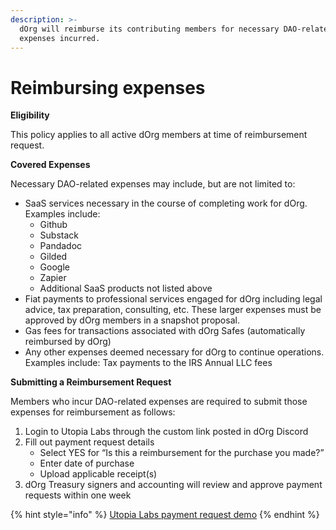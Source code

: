 ```yaml
---
description: >-
  dOrg will reimburse its contributing members for necessary DAO-related
  expenses incurred.
---
```


# Reimbursing expenses

**Eligibility**

This policy applies to all active dOrg members at time of reimbursement request.

**Covered Expenses**

Necessary DAO-related expenses may include, but are not limited to:

* SaaS services necessary in the course of completing work for dOrg. Examples include:
  * Github&#x20;
  * Substack&#x20;
  * Pandadoc&#x20;
  * Gilded&#x20;
  * Google&#x20;
  * Zapier&#x20;
  * Additional SaaS products not listed above&#x20;
* Fiat payments to professional services engaged for dOrg including legal advice, tax preparation, consulting, etc. These larger expenses must be approved by dOrg members in a snapshot proposal.&#x20;
* Gas fees for transactions associated with dOrg Safes (automatically reimbursed by dOrg)
* Any other expenses deemed necessary for dOrg to continue operations. Examples include: Tax payments to the IRS Annual LLC fees

**Submitting a Reimbursement Request**

Members who incur DAO-related expenses are required to submit those expenses for reimbursement as follows:&#x20;

1. Login to Utopia Labs through the custom link posted in dOrg Discord&#x20;
2. Fill out payment request details&#x20;
   * Select YES for “Is this a reimbursement for the purchase you made?”&#x20;
   * Enter date of purchase&#x20;
   * Upload applicable receipt(s)&#x20;
3. dOrg Treasury signers and accounting will review and approve payment requests within one week

{% hint style="info" %}
[Utopia Labs payment request demo](https://www.loom.com/share/183702bebd6c4c818969e532b315886a)
{% endhint %}
